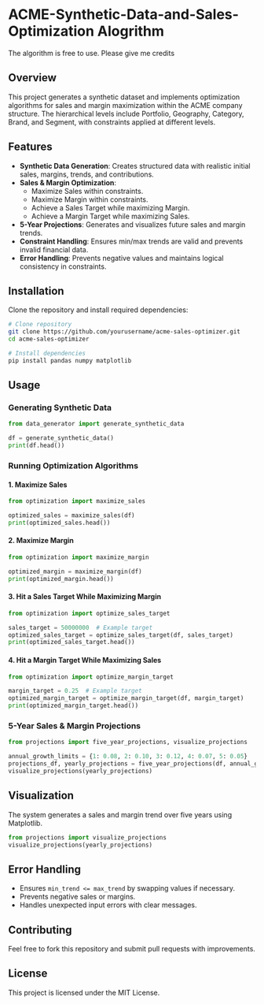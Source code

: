# ACME-Synthetic-Data-and-Sales-Optimization Alogrithm
The algorithm is free to use. Please give me credits 


## Overview
This project generates a synthetic dataset and implements optimization algorithms for sales and margin maximization within the ACME company structure. The hierarchical levels include Portfolio, Geography, Category, Brand, and Segment, with constraints applied at different levels.

## Features
- **Synthetic Data Generation**: Creates structured data with realistic initial sales, margins, trends, and contributions.
- **Sales & Margin Optimization**:
  - Maximize Sales within constraints.
  - Maximize Margin within constraints.
  - Achieve a Sales Target while maximizing Margin.
  - Achieve a Margin Target while maximizing Sales.
- **5-Year Projections**: Generates and visualizes future sales and margin trends.
- **Constraint Handling**: Ensures min/max trends are valid and prevents invalid financial data.
- **Error Handling**: Prevents negative values and maintains logical consistency in constraints.

## Installation
Clone the repository and install required dependencies:
```bash
# Clone repository
git clone https://github.com/yourusername/acme-sales-optimizer.git
cd acme-sales-optimizer

# Install dependencies
pip install pandas numpy matplotlib
```

## Usage
### Generating Synthetic Data
```python
from data_generator import generate_synthetic_data

df = generate_synthetic_data()
print(df.head())
```

### Running Optimization Algorithms
#### 1. Maximize Sales
```python
from optimization import maximize_sales

optimized_sales = maximize_sales(df)
print(optimized_sales.head())
```

#### 2. Maximize Margin
```python
from optimization import maximize_margin

optimized_margin = maximize_margin(df)
print(optimized_margin.head())
```

#### 3. Hit a Sales Target While Maximizing Margin
```python
from optimization import optimize_sales_target

sales_target = 50000000  # Example target
optimized_sales_target = optimize_sales_target(df, sales_target)
print(optimized_sales_target.head())
```

#### 4. Hit a Margin Target While Maximizing Sales
```python
from optimization import optimize_margin_target

margin_target = 0.25  # Example target
optimized_margin_target = optimize_margin_target(df, margin_target)
print(optimized_margin_target.head())
```

### 5-Year Sales & Margin Projections
```python
from projections import five_year_projections, visualize_projections

annual_growth_limits = {1: 0.08, 2: 0.10, 3: 0.12, 4: 0.07, 5: 0.05}
projections_df, yearly_projections = five_year_projections(df, annual_growth_limits)
visualize_projections(yearly_projections)
```

## Visualization
The system generates a sales and margin trend over five years using Matplotlib.
```python
from projections import visualize_projections
visualize_projections(yearly_projections)
```

## Error Handling
- Ensures `min_trend <= max_trend` by swapping values if necessary.
- Prevents negative sales or margins.
- Handles unexpected input errors with clear messages.

## Contributing
Feel free to fork this repository and submit pull requests with improvements.

## License
This project is licensed under the MIT License.


